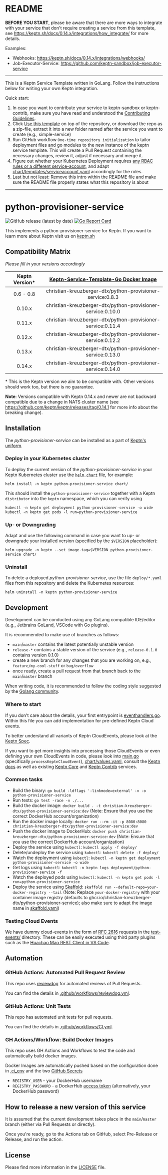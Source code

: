 # README

**BEFORE YOU START**, please be aware that there are more ways to integrate with your service that don't require creating a service from this template, see https://keptn.sh/docs/0.14.x/integrations/how_integrate/ for more details.

Examples:

* Webhooks: https://keptn.sh/docs/0.14.x/integrations/webhooks/
* Job-Executor-Service: https://github.com/keptn-sandbox/job-executor-service

---

This is a Keptn Service Template written in GoLang. Follow the instructions below for writing your own Keptn integration.

Quick start:

1. In case you want to contribute your service to keptn-sandbox or keptn-contrib, make sure you have read and understood the [Contributing Guidelines](https://github.com/keptn-sandbox/contributing).
1. Click [Use this template](https://github.com/christian-kreuzberger-dtx/python-provisioner-service/generate) on top of the repository, or download the repo as a zip-file, extract it into a new folder named after the service you want to create (e.g., simple-service) 
1. Run GitHub workflow `One-time repository initialization` to tailor deployment files and go modules to the new instance of the keptn service template. This will create a Pull Request containing the necessary changes, review it, adjust if necessary and merge it.
1. Figure out whether your Kubernetes Deployment requires [any RBAC rules or a different service-account](https://github.com/keptn-sandbox/contributing#rbac-guidelines), and adapt [chart/templates/serviceaccount.yaml](chart/templates/serviceaccount.yaml) accordingly for the roles.
1. Last but not least: Remove this intro within the README file and make sure the README file properly states what this repository is about

---

# python-provisioner-service
![GitHub release (latest by date)](https://img.shields.io/github/v/release/christian-kreuzberger-dtx/python-provisioner-service)
[![Go Report Card](https://goreportcard.com/badge/github.com/christian-kreuzberger-dtx/python-provisioner-service)](https://goreportcard.com/report/github.com/christian-kreuzberger-dtx/python-provisioner-service)

This implements a python-provisioner-service for Keptn. If you want to learn more about Keptn visit us on [keptn.sh](https://keptn.sh)

## Compatibility Matrix

*Please fill in your versions accordingly*

| Keptn Version* | [Keptn-Service-Template-Go Docker Image](https://hub.docker.com/r/christian-kreuzberger-dtx/python-provisioner-service/tags) |
|:--------------:|:---------------------------------------------------------------------------------------------------------------:|
|   0.6 - 0.8    |                                  christian-kreuzberger-dtx/python-provisioner-service:0.8.3                                  |
|     0.10.x     |                                 christian-kreuzberger-dtx/python-provisioner-service:0.10.0                                  |
|     0.11.x     |                                 christian-kreuzberger-dtx/python-provisioner-service:0.11.4                                  |
|     0.12.x     |                                 christian-kreuzberger-dtx/python-provisioner-service:0.12.2                                  |
|     0.13.x     |                                 christian-kreuzberger-dtx/python-provisioner-service:0.13.0                                  |
|     0.14.x     |                                 christian-kreuzberger-dtx/python-provisioner-service:0.14.0                                  |

\* This is the Keptn version we aim to be compatible with. Other versions should work too, but there is no guarantee.

**Note**: Versions compatible with Keptn 0.14.x and newer are not backward compatible due to a change in NATS cluster name
(see https://github.com/keptn/keptn/releases/tag/0.14.1 for more info about the breaking change).

## Installation

The *python-provisioner-service* can be installed as a part of [Keptn's uniform](https://keptn.sh).

### Deploy in your Kubernetes cluster

To deploy the current version of the *python-provisioner-service* in your Keptn Kubernetes cluster use the [`helm chart`](chart/Chart.yaml) file,
for example:

```console
helm install -n keptn python-provisioner-service chart/
```

This should install the `python-provisioner-service` together with a Keptn `distributor` into the `keptn` namespace, which you can verify using

```console
kubectl -n keptn get deployment python-provisioner-service -o wide
kubectl -n keptn get pods -l run=python-provisioner-service
```

### Up- or Downgrading

Adapt and use the following command in case you want to up- or downgrade your installed version (specified by the `$VERSION` placeholder):

```console
helm upgrade -n keptn --set image.tag=$VERSION python-provisioner-service chart/
```

### Uninstall

To delete a deployed *python-provisioner-service*, use the file `deploy/*.yaml` files from this repository and delete the Kubernetes resources:

```console
helm uninstall -n keptn python-provisioner-service
```

## Development

Development can be conducted using any GoLang compatible IDE/editor (e.g., Jetbrains GoLand, VSCode with Go plugins).

It is recommended to make use of branches as follows:

* `main`/`master` contains the latest potentially unstable version
* `release-*` contains a stable version of the service (e.g., `release-0.1.0` contains version 0.1.0)
* create a new branch for any changes that you are working on, e.g., `feature/my-cool-stuff` or `bug/overflow`
* once ready, create a pull request from that branch back to the `main`/`master` branch

When writing code, it is recommended to follow the coding style suggested by the [Golang community](https://github.com/golang/go/wiki/CodeReviewComments).

### Where to start

If you don't care about the details, your first entrypoint is [eventhandlers.go](eventhandlers.go). Within this file 
 you can add implementation for pre-defined Keptn Cloud events.
 
To better understand all variants of Keptn CloudEvents, please look at the [Keptn Spec](https://github.com/keptn/spec).
 
If you want to get more insights into processing those CloudEvents or even defining your own CloudEvents in code, please 
 look into [main.go](main.go) (specifically `processKeptnCloudEvent`), [chart/values.yaml](chart/values.yaml),
 consult the [Keptn docs](https://keptn.sh/docs/) as well as existing [Keptn Core](https://github.com/keptn/keptn) and
 [Keptn Contrib](https://github.com/keptn-contrib/) services.

### Common tasks

* Build the binary: `go build -ldflags '-linkmode=external' -v -o python-provisioner-service`
* Run tests: `go test -race -v ./...`
* Build the docker image: `docker build . -t christian-kreuzberger-dtx/python-provisioner-service:dev` (Note: Ensure that you use the correct DockerHub account/organization)
* Run the docker image locally: `docker run --rm -it -p 8080:8080 christian-kreuzberger-dtx/python-provisioner-service:dev`
* Push the docker image to DockerHub: `docker push christian-kreuzberger-dtx/python-provisioner-service:dev` (Note: Ensure that you use the correct DockerHub account/organization)
* Deploy the service using `kubectl`: `kubectl apply -f deploy/`
* Delete/undeploy the service using `kubectl`: `kubectl delete -f deploy/`
* Watch the deployment using `kubectl`: `kubectl -n keptn get deployment python-provisioner-service -o wide`
* Get logs using `kubectl`: `kubectl -n keptn logs deployment/python-provisioner-service -f`
* Watch the deployed pods using `kubectl`: `kubectl -n keptn get pods -l run=python-provisioner-service`
* Deploy the service using [Skaffold](https://skaffold.dev/): `skaffold run --default-repo=your-docker-registry --tail` (Note: Replace `your-docker-registry` with your container image registry (defaults to ghcr.io/christian-kreuzberger-dtx/python-provisioner-service); also make sure to adapt the image name in [skaffold.yaml](skaffold.yaml))


### Testing Cloud Events

We have dummy cloud-events in the form of [RFC 2616](https://ietf.org/rfc/rfc2616.txt) requests in the [test-events/](test-events/) directory. These can be easily executed using third party plugins such as the [Huachao Mao REST Client in VS Code](https://marketplace.visualstudio.com/items?itemName=humao.rest-client).

## Automation

### GitHub Actions: Automated Pull Request Review

This repo uses [reviewdog](https://github.com/reviewdog/reviewdog) for automated reviews of Pull Requests. 

You can find the details in [.github/workflows/reviewdog.yml](.github/workflows/reviewdog.yml).

### GitHub Actions: Unit Tests

This repo has automated unit tests for pull requests. 

You can find the details in [.github/workflows/CI.yml](.github/workflows/CI.yml).

### GH Actions/Workflow: Build Docker Images

This repo uses GH Actions and Workflows to test the code and automatically build docker images.

Docker Images are automatically pushed based on the configuration done in [.ci_env](.ci_env) and the two [GitHub Secrets](https://github.com/christian-kreuzberger-dtx/python-provisioner-service/settings/secrets/actions)
* `REGISTRY_USER` - your DockerHub username
* `REGISTRY_PASSWORD` - a DockerHub [access token](https://hub.docker.com/settings/security) (alternatively, your DockerHub password)

## How to release a new version of this service

It is assumed that the current development takes place in the `main`/`master` branch (either via Pull Requests or directly).

Once you're ready, go to the Actions tab on GitHub, select Pre-Release or Release, and run the action.


## License

Please find more information in the [LICENSE](LICENSE) file.
